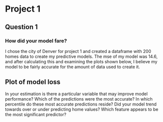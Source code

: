 # Project 1

## Question 1
### How did your model fare?
I chose the city of Denver for project 1 and created a dataframe with 200 homes data to create my predictive models. The mse of my model was 14.6, and after calculating this and examining the plots shown below, I believe my model to be fairly accurate for the amount of data used to create it. 

## Plot of model loss


In your estimation is there a particular variable that may improve model performance?
Which of the predictions were the most accurate? In which percentile do these most accurate predictions reside? Did your model trend towards over or under predicting home values?
Which feature appears to be the most significant predictor?
